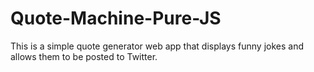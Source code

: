 # Quote-Machine-Pure-JS
This is a simple quote generator web app that displays funny jokes and allows them to be posted to Twitter.
